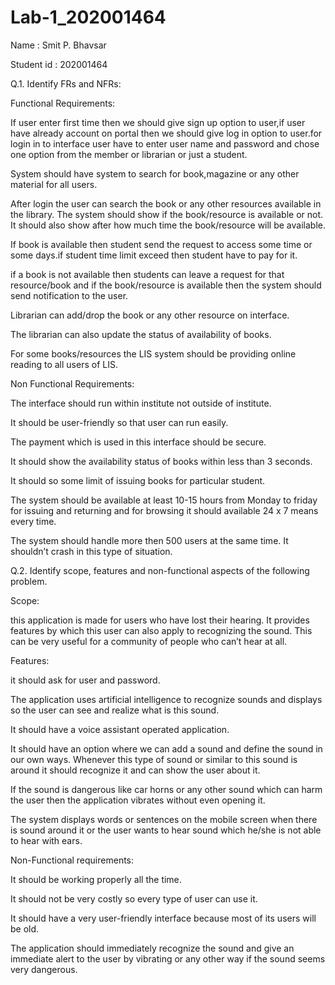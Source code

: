 # Lab-1_202001464
Name : Smit P. Bhavsar

Student id : 202001464

Q.1. Identify FRs and NFRs:

Functional Requirements:

If user enter first time then we should give sign up option to user,if user have already account on portal then we should give log in option to user.for login in to interface user have 
to enter user name and password and chose one option from the member or librarian or just a student.

System should have system to search for book,magazine or any other material for all users.

After login the user can search the book or any other resources available in the library. The system should show if the book/resource is
available or not. It should also show after how much time the book/resource will be available.

If book is available then student send the request to access some time or some days.if student time limit exceed then student have to pay for it.

if a book is not available then students can leave a request for that resource/book and if the book/resource is available then the system should send notification to the user.

Librarian can add/drop the book or any other resource on interface.

The librarian can also update the status of availability of books.

For some books/resources the LIS system should be providing online reading to all users of LIS.

Non Functional Requirements:

The interface should run within institute not outside of institute.

It should be user-friendly so that user can run easily.

The payment which is used in this interface should be secure.

It should show the availability status of books within less than 3 seconds.

It should so some limit of issuing books for particular student.

The system should be available at least 10-15 hours from Monday to friday for issuing and returning and for browsing it should available 24 x 7 means every time.

The system should handle more then 500 users at the same time. It shouldn’t crash in this type of situation.



Q.2. Identify scope, features and non-functional aspects of the following problem.

Scope:

this application is made for users who have lost their hearing.
It provides features by which this user can also apply to recognizing the sound.
This can be very useful for a community of people who can’t hear at all.
 
Features:

it should ask for user and password.

The application uses artificial intelligence to recognize sounds and displays so the user can see and realize what is this sound.

It should have a voice assistant operated application.

It should have an option where we can add a sound and define the sound in our own ways. Whenever this type of sound or similar to this sound is around it should recognize
it and can show the user about it.

If the sound is dangerous like car horns or any other sound which can harm the user then the application vibrates without even opening it.

The system displays words or sentences on the mobile screen when there is sound around it or the user wants to hear sound which he/she is not able to hear with ears.

Non-Functional requirements:

It should be working properly all the time.

It should not be very costly so every type of user can use it.

It should have a very user-friendly interface because most of its users will be old.

The application should immediately recognize the sound and give an immediate alert to the user by vibrating or any other way if the sound seems very dangerous.
